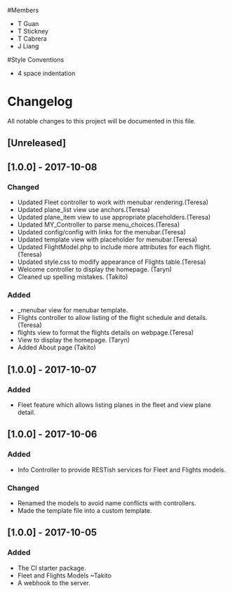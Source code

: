 #Members
- T Guan
- T Stickney
- T Cabrera
- J Liang

#Style Conventions
- 4 space indentation


# Changelog
All notable changes to this project will be documented in this file.

## [Unreleased]

## [1.0.0] - 2017-10-08
### Changed
- Updated Fleet controller to work with menubar rendering.(Teresa)
- Updated plane_list view use anchors.(Teresa)
- Updated plane_item view to use appropriate placeholders.(Teresa)
- Updated MY_Controller to parse menu_choices.(Teresa)
- Updated config/config with links for the menubar.(Teresa)
- Updated template view with placeholder for menubar.(Teresa)
- Updated FlightModel.php to include more attributes for each flight.(Teresa)
- Updated style.css to modify appearance of Flights table.(Teresa)
- Welcome controller to display the homepage. (Taryn)
- Cleaned up spelling mistakes. (Takito)


### Added
- _menubar view for menubar template.
- Flights controller to allow listing of the flight schedule and details.(Teresa)
- flights view to format the flights details on webpage.(Teresa)
- View to display the homepage. (Taryn)
- Added About page (Takito)

## [1.0.0] - 2017-10-07
### Added
 - Fleet feature which allows listing planes in the fleet and view plane detail.

## [1.0.0] - 2017-10-06
### Added
 - Info Controller to provide RESTish services for Fleet and Flights models.
 
### Changed
- Renamed the models to avoid name conflicts with controllers. 
- Made the template file into a custom template.


## [1.0.0] - 2017-10-05
### Added
- The CI starter package.
- Fleet and Flights Models ~Takito
- A webhook to the server.
